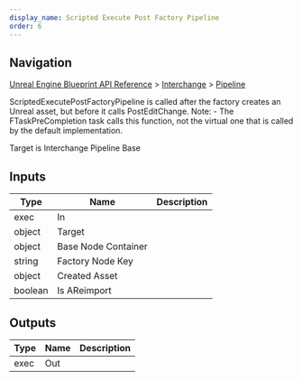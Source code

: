 ```yaml
---
display_name: Scripted Execute Post Factory Pipeline
order: 6
---
```

## Navigation

[Unreal Engine Blueprint API Reference](https://dev.epicgames.com/documentation/en-us/unreal-engine/BlueprintAPI) > [Interchange](https://dev.epicgames.com/documentation/en-us/unreal-engine/BlueprintAPI/Interchange) > [Pipeline](https://dev.epicgames.com/documentation/en-us/unreal-engine/BlueprintAPI/Interchange/Pipeline_1)

ScriptedExecutePostFactoryPipeline is called after the factory creates an Unreal asset, but before it calls PostEditChange.
Note: - The FTaskPreCompletion task calls this function, not the virtual one that is called by the default implementation.

Target is Interchange Pipeline Base

## Inputs

| Type | Name | Description |
| --- | --- | --- |
| exec | In |  |
| object | Target |  |
| object | Base Node Container |  |
| string | Factory Node Key |  |
| object | Created Asset |  |
| boolean | Is AReimport |  |

## Outputs

| Type | Name | Description |
| --- | --- | --- |
| exec | Out |  |
